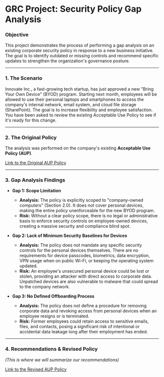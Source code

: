 # GRC Project: Security Policy Gap Analysis

### Objective
This project demonstrates the process of performing a gap analysis on an existing corporate security policy in response to a new business initiative. The goal is to identify outdated or missing controls and recommend specific updates to strengthen the organization's governance posture.

---

### 1. The Scenario
Innovate Inc., a fast-growing tech startup, has just approved a new "Bring Your Own Device" (BYOD) program. Starting next month, employees will be allowed to use their personal laptops and smartphones to access the company's internal network, email system, and cloud file storage (SharePoint). The goal is to increase flexibility and employee satisfaction. You have been asked to review the existing Acceptable Use Policy to see if it's ready for this change.

---

### 2. The Original Policy
The analysis was performed on the company's existing **Acceptable Use Policy (AUP)**.

[Link to the Original AUP Policy](./Original_AUP_Policy.md)

---

### 3. Gap Analysis Findings

* **Gap 1: Scope Limitation**
    * **Analysis:** The policy is explicitly scoped to "company-owned computers" (Section 2.0). It does not cover personal devices, making the entire policy unenforceable for the new BYOD program.
    * **Risk:** Without a clear policy scope, there is no legal or administrative basis to enforce security controls on employee-owned devices, creating a massive security and compliance blind spot.
 
* **Gap 2: Lack of Minimum Security Baselines for Devices**
    * **Analysis:** The policy does not mandate any specific security controls for the personal devices themselves. There are no requirements for device passcodes, biometrics, data encryption, VPN usage when on public Wi-Fi, or keeping the operating system updated.
    * **Risk:** An employee's unsecured personal device could be lost or stolen, providing an attacker with direct access to corporate data. Unpatched devices are also vulnerable to malware that could spread to the company network.

* **Gap 3: No Defined Offboarding Process**
    * **Analysis:** The policy does not define a procedure for removing corporate data and revoking access from personal devices when an employee resigns or is terminated.
    * **Risk:** Former employees could retain access to sensitive emails, files, and contacts, posing a significant risk of intentional or accidental data leakage long after their employment has ended.
---

### 4. Recommendations & Revised Policy
*_(This is where we will summarize our recommendations)_*

[Link to the Revised AUP Policy](./Revised_AUP_Policy.md)
